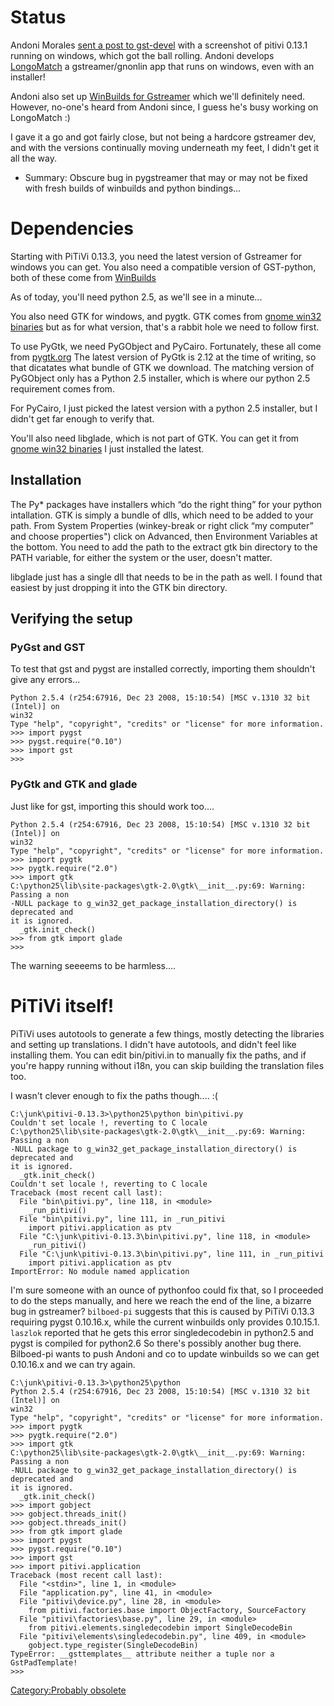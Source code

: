 # Status

Andoni Morales [sent a post to
gst-devel](http://www.nabble.com/Re:--gst-devel---PiTiVi-running-on-Windows-XP-td23885580.html)
with a screenshot of pitivi 0.13.1 running on windows, which got the
ball rolling. Andoni develops
[LongoMatch](http://www.longomatch.ylatuya.es/) a gstreamer/gnonlin app
that runs on windows, even with an installer!

Andoni also set up [WinBuilds for
Gstreamer](http://www.gstreamer-winbuild.ylatuya.es) which we'll
definitely need. However, no-one's heard from Andoni since, I guess he's
busy working on LongoMatch :)

I gave it a go and got fairly close, but not being a hardcore gstreamer
dev, and with the versions continually moving underneath my feet, I
didn't get it all the way.

-   Summary: Obscure bug in pygstreamer that may or may not be fixed
    with fresh builds of winbuilds and python bindings...

# Dependencies

Starting with PiTiVi 0.13.3, you need the latest version of Gstreamer
for windows you can get. You also need a compatible version of
GST-python, both of these come from
[WinBuilds](http://www.gstreamer-winbuild.ylatuya.es/doku.php?id=download)

As of today, you'll need python 2.5, as we'll see in a minute...

You also need GTK for windows, and pygtk. GTK comes from [gnome win32
binaries](http://ftp.gnome.org/pub/GNOME/binaries/win32/gtk+/) but as
for what version, that's a rabbit hole we need to follow first.

To use PyGtk, we need PyGObject and PyCairo. Fortunately, these all come
from [pygtk.org](http://www.pygtk.org/downloads.html) The latest version
of PyGtk is 2.12 at the time of writing, so that dicatates what bundle
of GTK we download. The matching version of PyGObject only has a Python
2.5 installer, which is where our python 2.5 requirement comes from.

For PyCairo, I just picked the latest version with a python 2.5
installer, but I didn't get far enough to verify that.

You'll also need libglade, which is not part of GTK. You can get it from
[gnome win32
binaries](http://ftp.gnome.org/pub/GNOME/binaries/win32/libglade/) I
just installed the latest.

## Installation

The Py\* packages have installers which “do the right thing” for your
python intallation. GTK is simply a bundle of dlls, which need to be
added to your path. From System Properties (winkey-break or right click
“my computer” and choose properties") click on Advanced, then
Environment Variables at the bottom. You need to add the path to the
extract gtk bin directory to the PATH variable, for either the system or
the user, doesn't matter.

libglade just has a single dll that needs to be in the path as well. I
found that easiest by just dropping it into the GTK bin directory.

## Verifying the setup

### PyGst and GST

To test that gst and pygst are installed correctly, importing them
shouldn't give any errors...

    Python 2.5.4 (r254:67916, Dec 23 2008, 15:10:54) [MSC v.1310 32 bit (Intel)] on
    win32
    Type "help", "copyright", "credits" or "license" for more information.
    >>> import pygst
    >>> pygst.require("0.10")
    >>> import gst
    >>>

### PyGtk and GTK and glade

Just like for gst, importing this should work too....

    Python 2.5.4 (r254:67916, Dec 23 2008, 15:10:54) [MSC v.1310 32 bit (Intel)] on
    win32
    Type "help", "copyright", "credits" or "license" for more information.
    >>> import pygtk
    >>> pygtk.require("2.0")
    >>> import gtk
    C:\python25\lib\site-packages\gtk-2.0\gtk\__init__.py:69: Warning: Passing a non
    -NULL package to g_win32_get_package_installation_directory() is deprecated and
    it is ignored.
      _gtk.init_check()
    >>> from gtk import glade
    >>>

The warning seeeems to be harmless....

# PiTiVi itself!

PiTiVi uses autotools to generate a few things, mostly detecting the
libraries and setting up translations. I didn't have autotools, and
didn't feel like installing them. You can edit bin/pitivi.in to manually
fix the paths, and if you're happy running without i18n, you can skip
building the translation files too.

I wasn't clever enough to fix the paths though.... :(

    C:\junk\pitivi-0.13.3>\python25\python bin\pitivi.py
    Couldn't set locale !, reverting to C locale
    C:\python25\lib\site-packages\gtk-2.0\gtk\__init__.py:69: Warning: Passing a non
    -NULL package to g_win32_get_package_installation_directory() is deprecated and
    it is ignored.
      _gtk.init_check()
    Couldn't set locale !, reverting to C locale
    Traceback (most recent call last):
      File "bin\pitivi.py", line 118, in <module>
        _run_pitivi()
      File "bin\pitivi.py", line 111, in _run_pitivi
        import pitivi.application as ptv
      File "C:\junk\pitivi-0.13.3\bin\pitivi.py", line 118, in <module>
        _run_pitivi()
      File "C:\junk\pitivi-0.13.3\bin\pitivi.py", line 111, in _run_pitivi
        import pitivi.application as ptv
    ImportError: No module named application

I'm sure someone with an ounce of pythonfoo could fix that, so I
proceeded to do the steps manually, and here we reach the end of the
line, a bizarre bug in gstreamer? `bilboed-pi` suggests that this is
caused by PiTiVi 0.13.3 requiring pygst 0.10.16.x, while the current
winbuilds only provides 0.10.15.1. `laszlok` reported that he gets this
error singledecodebin in python2.5 and pygst is compiled for python2.6
So there's possibly another bug there. Bilboed-pi wants to push Andoni
and co to update winbuilds so we can get 0.10.16.x and we can try again.

    C:\junk\pitivi-0.13.3>\python25\python
    Python 2.5.4 (r254:67916, Dec 23 2008, 15:10:54) [MSC v.1310 32 bit (Intel)] on
    win32
    Type "help", "copyright", "credits" or "license" for more information.
    >>> import pygtk
    >>> pygtk.require("2.0")
    >>> import gtk
    C:\python25\lib\site-packages\gtk-2.0\gtk\__init__.py:69: Warning: Passing a non
    -NULL package to g_win32_get_package_installation_directory() is deprecated and
    it is ignored.
      _gtk.init_check()
    >>> import gobject
    >>> gobject.threads_init()
    >>> gobject.threads_init()
    >>> from gtk import glade
    >>> import pygst
    >>> pygst.require("0.10")
    >>> import gst
    >>> import pitivi.application
    Traceback (most recent call last):
      File "<stdin>", line 1, in <module>
      File "application.py", line 41, in <module>
      File "pitivi\device.py", line 28, in <module>
        from pitivi.factories.base import ObjectFactory, SourceFactory
      File "pitivi\factories\base.py", line 29, in <module>
        from pitivi.elements.singledecodebin import SingleDecodeBin
      File "pitivi\elements\singledecodebin.py", line 409, in <module>
        gobject.type_register(SingleDecodeBin)
    TypeError: __gsttemplates__ attribute neither a tuple nor a GstPadTemplate!
    >>>

[Category:Probably obsolete](Category:Probably_obsolete.md)
